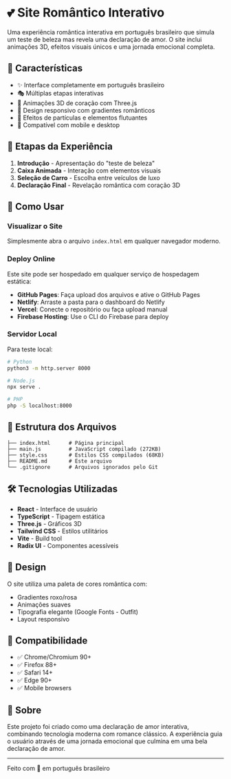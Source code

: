 # 💕 Site Romântico Interativo

Uma experiência romântica interativa em português brasileiro que simula um teste de beleza mas revela uma declaração de amor. O site inclui animações 3D, efeitos visuais únicos e uma jornada emocional completa.

## 🌟 Características

- ✨ Interface completamente em português brasileiro
- 🎭 Múltiplas etapas interativas
- 💖 Animações 3D de coração com Three.js
- 🎨 Design responsivo com gradientes românticos
- 💫 Efeitos de partículas e elementos flutuantes
- 📱 Compatível com mobile e desktop

## 🎯 Etapas da Experiência

1. **Introdução** - Apresentação do "teste de beleza"
2. **Caixa Animada** - Interação com elementos visuais
3. **Seleção de Carro** - Escolha entre veículos de luxo
4. **Declaração Final** - Revelação romântica com coração 3D

## 🚀 Como Usar

### Visualizar o Site

Simplesmente abra o arquivo `index.html` em qualquer navegador moderno.

### Deploy Online

Este site pode ser hospedado em qualquer serviço de hospedagem estática:

- **GitHub Pages**: Faça upload dos arquivos e ative o GitHub Pages
- **Netlify**: Arraste a pasta para o dashboard do Netlify
- **Vercel**: Conecte o repositório ou faça upload manual
- **Firebase Hosting**: Use o CLI do Firebase para deploy

### Servidor Local

Para teste local:

```bash
# Python
python3 -m http.server 8000

# Node.js
npx serve .

# PHP
php -S localhost:8000
```

## 📁 Estrutura dos Arquivos

```
├── index.html      # Página principal
├── main.js         # JavaScript compilado (272KB)
├── style.css       # Estilos CSS compilados (68KB)
├── README.md       # Este arquivo
└── .gitignore      # Arquivos ignorados pelo Git
```

## 🛠️ Tecnologias Utilizadas

- **React** - Interface de usuário
- **TypeScript** - Tipagem estática
- **Three.js** - Gráficos 3D
- **Tailwind CSS** - Estilos utilitários
- **Vite** - Build tool
- **Radix UI** - Componentes acessíveis

## 🎨 Design

O site utiliza uma paleta de cores romântica com:
- Gradientes roxo/rosa
- Animações suaves
- Tipografia elegante (Google Fonts - Outfit)
- Layout responsivo

## 📱 Compatibilidade

- ✅ Chrome/Chromium 90+
- ✅ Firefox 88+
- ✅ Safari 14+
- ✅ Edge 90+
- ✅ Mobile browsers

## 💝 Sobre

Este projeto foi criado como uma declaração de amor interativa, combinando tecnologia moderna com romance clássico. A experiência guia o usuário através de uma jornada emocional que culmina em uma bela declaração de amor.

---

Feito com 💖 em português brasileiro